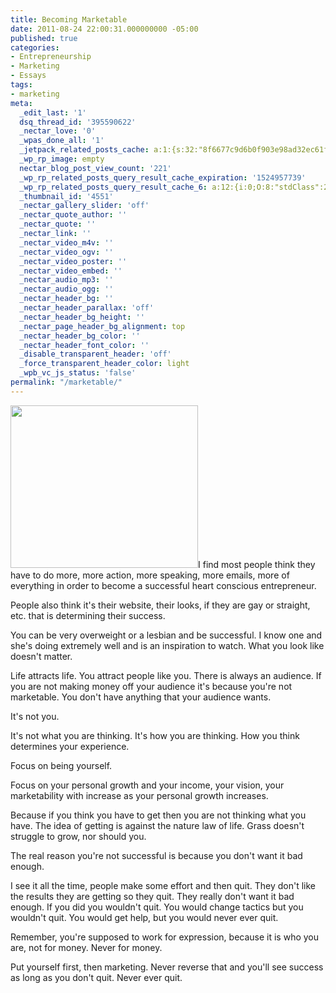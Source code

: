 ```yaml
---
title: Becoming Marketable
date: 2011-08-24 22:00:31.000000000 -05:00
published: true
categories:
- Entrepreneurship
- Marketing
- Essays
tags:
- marketing
meta:
  _edit_last: '1'
  dsq_thread_id: '395590622'
  _nectar_love: '0'
  _wpas_done_all: '1'
  _jetpack_related_posts_cache: a:1:{s:32:"8f6677c9d6b0f903e98ad32ec61f8deb";a:2:{s:7:"expires";i:1506224226;s:7:"payload";a:3:{i:0;a:1:{s:2:"id";i:143;}i:1;a:1:{s:2:"id";i:3649;}i:2;a:1:{s:2:"id";i:809;}}}}
  _wp_rp_image: empty
  nectar_blog_post_view_count: '221'
  _wp_rp_related_posts_query_result_cache_expiration: '1524957739'
  _wp_rp_related_posts_query_result_cache_6: a:12:{i:0;O:8:"stdClass":2:{s:7:"post_id";s:3:"831";s:5:"score";s:17:"55.10140009423145";}i:1;O:8:"stdClass":2:{s:7:"post_id";s:4:"1373";s:5:"score";s:18:"54.289997455678524";}i:2;O:8:"stdClass":2:{s:7:"post_id";s:3:"393";s:5:"score";s:18:"50.791720975925706";}i:3;O:8:"stdClass":2:{s:7:"post_id";s:4:"1285";s:5:"score";s:17:"50.23111704564253";}i:4;O:8:"stdClass":2:{s:7:"post_id";s:3:"400";s:5:"score";s:17:"49.99100670971612";}i:5;O:8:"stdClass":2:{s:7:"post_id";s:3:"398";s:5:"score";s:17:"49.89267078012411";}i:6;O:8:"stdClass":2:{s:7:"post_id";s:3:"333";s:5:"score";s:17:"47.33273481513109";}i:7;O:8:"stdClass":2:{s:7:"post_id";s:3:"872";s:5:"score";s:17:"46.59087283298932";}i:8;O:8:"stdClass":2:{s:7:"post_id";s:3:"364";s:5:"score";s:17:"46.26456984327616";}i:9;O:8:"stdClass":2:{s:7:"post_id";s:3:"706";s:5:"score";s:17:"45.46186138751844";}i:10;O:8:"stdClass":2:{s:7:"post_id";s:4:"1108";s:5:"score";s:17:"44.69708169127584";}i:11;O:8:"stdClass":2:{s:7:"post_id";s:3:"737";s:5:"score";s:17:"44.69708169127584";}}
  _thumbnail_id: '4551'
  _nectar_gallery_slider: 'off'
  _nectar_quote_author: ''
  _nectar_quote: ''
  _nectar_link: ''
  _nectar_video_m4v: ''
  _nectar_video_ogv: ''
  _nectar_video_poster: ''
  _nectar_video_embed: ''
  _nectar_audio_mp3: ''
  _nectar_audio_ogg: ''
  _nectar_header_bg: ''
  _nectar_header_parallax: 'off'
  _nectar_header_bg_height: ''
  _nectar_page_header_bg_alignment: top
  _nectar_header_bg_color: ''
  _nectar_header_font_color: ''
  _disable_transparent_header: 'off'
  _force_transparent_header_color: light
  _wpb_vc_js_status: 'false'
permalink: "/marketable/"
---
```

<img class="alignright size-medium wp-image-4551" title="Red carpet" src="{{ site.baseurl }}/posts/2011/08/1095615_74746244-300x260.jpg" alt="" width="300" height="260" />I find most people think they have to do more, more action, more speaking, more emails, more of everything in order to become a successful heart conscious entrepreneur.

People also think it's their website, their looks, if they are gay or straight, etc. that is determining their success.

You can be very overweight or a lesbian and be successful. I know one and she's doing extremely well and is an inspiration to watch. What you look like doesn't matter.

Life attracts life. You attract people like you. There is always an audience. If you are not making money off your audience it's because you're not marketable. You don't have anything that your audience wants.

It's not you.

It's not what you are thinking. It's how you are thinking. How you think determines your experience.

Focus on being yourself.

Focus on your personal growth and your income, your vision, your marketability with increase as your personal growth increases.

Because if you think you have to get then you are not thinking what you have. The idea of getting is against the nature law of life. Grass doesn't struggle to grow, nor should you.

The real reason you're not successful is because you don't want it bad enough.

I see it all the time, people make some effort and then quit. They don't like the results they are getting so they quit. They really don't want it bad enough. If you did you wouldn't quit. You would change tactics but you wouldn't quit. You would get help, but you would never ever quit.

Remember, you're supposed to work for expression, because it is who you are, not for money. Never for money.

Put yourself first, then marketing. Never reverse that and you'll see success as long as you don't quit. Never ever quit.</p>
